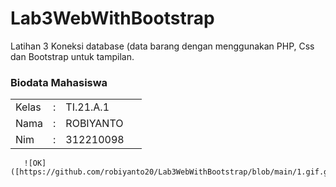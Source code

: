 # Lab3WebWithBootstrap

Latihan 3 Koneksi database (data barang dengan menggunakan PHP, Css dan Bootstrap untuk tampilan.

<h3>Biodata Mahasiswa</h3>           
    <table>
        <p><tr>
               <td>Kelas</td>
               <td>:</td>
               <td>TI.21.A.1</td>
               <td>&nbsp;</td>
       </tr></p>
       <p><tr>
               <td>Nama</td>
               <td>:</td>
               <td>ROBIYANTO</td>
               <td>&nbsp;</td>
       </tr></p>
       <p><tr>
               <td>Nim</td>
               <td>:</td>
               <td>312210098</td>
               <td>&nbsp;</td>
       </tr></p>
       </table>
       
       ![OK]([https://github.com/robiyanto20/Lab3WebWithBootstrap/blob/main/1.gif.gif])
